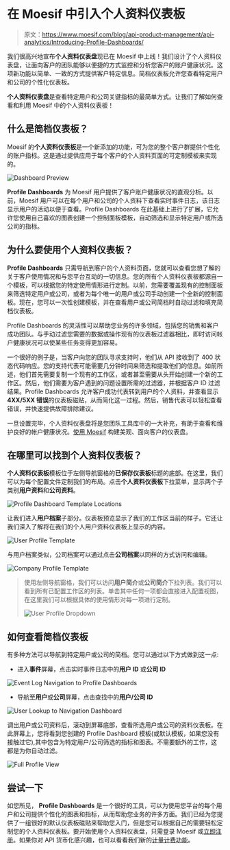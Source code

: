 # 在 Moesif 中引入个人资料仪表板

> 原文：<https://www.moesif.com/blog/api-product-management/api-analytics/Introducing-Profile-Dashboards/>

我们很高兴地宣布**个人资料仪表盘**现已在 Moesif 中上线！我们设计了个人资料仪表盘，让面向客户的团队能够以便捷的方式监控和分析您客户的账户健康状况。这项新功能以简单、一致的方式提供客户特定信息。简档仪表板允许您查看特定用户和公司的个性化仪表板。

**个人资料仪表盘**是查看特定用户和公司关键指标的最简单方式。让我们了解如何查看和利用 Moesif 中的个人资料仪表板！

## 什么是简档仪表板？

Moesif 的**个人资料仪表板**是一个新添加的功能，可为您的整个客户群提供个性化的账户指标。这是通过提供应用于每个客户的个人资料页面的可定制模板来实现的。

![Dashboard Preview](img/be645e1b9c43bfb9aa3daaa96fb755ca.png)

**Profile Dashboards** 为 Moesif 用户提供了客户账户健康状况的直观分析。以前，Moesif 用户可以在每个用户和公司的个人资料下查看实时事件日志，该日志显示用户的活动以便于查看。Profile Dashboards 在此基础上进行了扩展，它允许您使用自己喜欢的图表创建一个控制面板模板，自动筛选和显示特定用户或所选公司的指标。

## 为什么要使用个人资料仪表板？

**Profile Dashboards** 只需导航到客户的个人资料页面，您就可以查看您想了解的关于客户使用情况和与您平台互动的一切信息。您的所有个人资料仪表板都源自一个模板，可以根据您的特定使用情形进行定制。以前，您需要覆盖现有的控制面板来筛选特定用户或公司，或者为每个唯一的用户或公司手动创建一个全新的控制面板。现在，您可以一次性创建模板，并在查看用户或公司简档时自动过滤和填充简档仪表板。

Profile Dashboards 的灵活性可以帮助您业务的许多领域，包括您的销售和客户成功团队。与手动过滤您需要的数据或操作现有的仪表板过滤器相比，即时访问帐户健康状况可以使某些任务变得更加容易。

一个很好的例子是，当客户向您的团队寻求支持时，他们从 API 接收到了 400 状态代码响应。您的支持代表可能需要几分钟时间来筛选和提取他们的信息。如前所述，他们首先需要复制一个现有的工作区，或者甚至需要从头开始创建一个新的工作区。然后，他们需要为客户遇到的问题设置所需的过滤器，并根据客户 ID 过滤结果。Profile Dashboards 允许客户成功代表转到用户的个人资料，并查看显示 **4XX/5XX 错误**的仪表板磁贴，从而简化这一过程。然后，销售代表可以轻松查看错误，并快速提供故障排除建议。

一旦设置完毕，个人资料仪表盘将是您团队工具库中的一大补充，有助于查看和维护良好的帐户健康状况。[使用 Moesif](https://www.moesif.com/features/api-dashboards?utm_campaign=Int-site&utm_source=blog&utm_medium=body-cta&utm_term=introducing-profile-dash) 构建美观、面向客户的仪表盘。

## 在哪里可以找到个人资料仪表板？

**个人资料仪表板**模板位于左侧导航窗格的**已保存仪表板**标题的底部。在这里，我们可以为每个配置文件定制我们的布局。点击**个人资料仪表板**下拉菜单，显示两个子类别**用户资料**和**公司资料**。

![Profile Dashboard Template Locations](img/d7b929a5e67173db87530afb68be743c.png)

让我们进入**用户档案**子部分。仪表板预览显示了我们的工作区当前的样子。它还让我们深入了解将在我们的个人用户资料仪表板上显示的内容。

![User Profile Template](img/fa10271c244075ca3986e37434eeacf6.png)

与用户档案类似，公司档案可以通过点击**公司档案**以同样的方式访问和编辑。

![Company Profile Template](img/d6abd56f02fdf2afe00819a0ee8f2186.png)

> 使用左侧导航窗格，我们可以访问**用户简介**或**公司简介**下拉列表。我们可以看到所有已配置工作区的列表。单击其中任何一项都会直接进入配置视图，在这里我们可以根据具体的使用情形对每一项进行定制。
> 
> ![User Profile Dropdown](img/67fe9c78b40444f311ad7470a2aaf3a9.png)

## 如何查看简档仪表板

有多种方法可以导航到特定用户或公司的简档。您可以通过以下方式做到这一点:

*   进入**事件**屏幕，点击实时事件日志中的**用户 ID** 或**公司 ID**

![Event Log Navigation to Profile Dashboards](img/369389a358a4171c0625173b5719d32c.png)

*   导航至**用户**或**公司**屏幕，点击查找中的**用户/公司 ID**

![User Lookup to Navigation Dashboard](img/2e44e3f5e4e2ed30adc6a47049bd88e0.png)

调出用户或公司资料后，滚动到屏幕底部，查看所选用户或公司的资料仪表板。在此屏幕上，您将看到您创建的 Profile Dashboard 模板(或默认模板，如果您没有接触过它),其中包含为特定用户/公司筛选的指标和图表。不需要额外的工作，这都是为你自动过滤。

![Full Profile View](img/d930fbb19985cd136f6ea155988bfdc8.png)

## 尝试一下

如您所见， **Profile Dashboards** 是一个很好的工具，可以为使用您平台的每个用户和公司提供个性化的图表和指标，从而帮助您业务的许多方面。我们已经为您提供了一组很好的默认仪表板磁贴来帮助您入门，但是您可以根据自己的需要轻松定制您的个人资料仪表板。要开始使用个人资料仪表盘，只需登录 Moesif 或[立即注册](https://www.moesif.com/signup?utm_campaign=Int-site&utm_source=blog&utm_medium=body-cta&utm_term=introducing-profile-dash)。如果你对 API 货币化感兴趣，也可以看看我们新的[计量计费功能](https://www.moesif.com/solutions/metered-api-billing?utm_campaign=Int-site&utm_source=blog&utm_medium=body-cta&utm_term=introducing-profile-dash)。